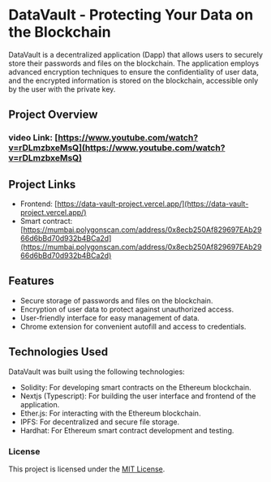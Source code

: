 # DataVault - Protecting Your Data on the Blockchain

DataVault is a decentralized application (Dapp) that allows users to securely store their passwords and files on the blockchain. The application employs advanced encryption techniques to ensure the confidentiality of user data, and the encrypted information is stored on the blockchain, accessible only by the user with the private key.

## Project Overview

### video Link: [https://www.youtube.com/watch?v=rDLmzbxeMsQ](https://www.youtube.com/watch?v=rDLmzbxeMsQ)

## Project Links

- Frontend: [https://data-vault-project.vercel.app/](https://data-vault-project.vercel.app/)
- Smart contract: [https://mumbai.polygonscan.com/address/0x8ecb250Af829697EAb2966d6bBd70d932b4BCa2d](https://mumbai.polygonscan.com/address/0x8ecb250Af829697EAb2966d6bBd70d932b4BCa2d)


## Features

- Secure storage of passwords and files on the blockchain.
- Encryption of user data to protect against unauthorized access.
- User-friendly interface for easy management of data.
- Chrome extension for convenient autofill and access to credentials.

## Technologies Used

DataVault was built using the following technologies:

- Solidity: For developing smart contracts on the Ethereum blockchain.
- Nextjs (Typescript): For building the user interface and frontend of the application.
- Ether.js: For interacting with the Ethereum blockchain.
- IPFS: For decentralized and secure file storage.
- Hardhat: For Ethereum smart contract development and testing.



### License

This project is licensed under the [MIT License](LICENSE).

